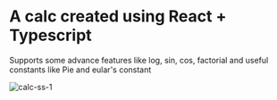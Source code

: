 # A calc created using React + Typescript 

Supports some advance features like log, sin, cos, factorial and useful constants like Pie and eular's constant 

![calc-ss-1](https://github.com/Manish6196/calc/assets/46478690/05eacf73-3c97-4260-81ef-52bf4468e3eb)


